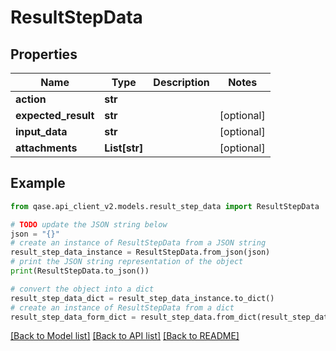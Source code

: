# ResultStepData


## Properties

Name | Type | Description | Notes
------------ | ------------- | ------------- | -------------
**action** | **str** |  | 
**expected_result** | **str** |  | [optional] 
**input_data** | **str** |  | [optional] 
**attachments** | **List[str]** |  | [optional] 

## Example

```python
from qase.api_client_v2.models.result_step_data import ResultStepData

# TODO update the JSON string below
json = "{}"
# create an instance of ResultStepData from a JSON string
result_step_data_instance = ResultStepData.from_json(json)
# print the JSON string representation of the object
print(ResultStepData.to_json())

# convert the object into a dict
result_step_data_dict = result_step_data_instance.to_dict()
# create an instance of ResultStepData from a dict
result_step_data_form_dict = result_step_data.from_dict(result_step_data_dict)
```
[[Back to Model list]](../README.md#documentation-for-models) [[Back to API list]](../README.md#documentation-for-api-endpoints) [[Back to README]](../README.md)


